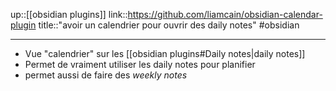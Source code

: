 up::[[obsidian plugins]]
link::https://github.com/liamcain/obsidian-calendar-plugin
title::"avoir un calendrier pour ouvrir des daily notes"
#obsidian 

----
 - Vue "calendrier" sur les [[obsidian plugins#Daily notes|daily notes]]
 - Permet de vraiment utiliser les daily notes pour planifier
 - permet aussi de faire des _weekly notes_